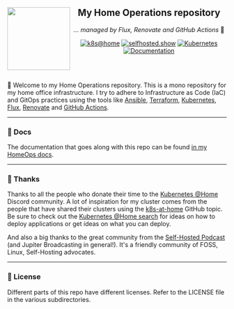 <div align="center">

<img src="https://avatars.githubusercontent.com/u/14830?v=4" align="left" width="144px" height="144px"/>

## My Home Operations repository

_... managed by Flux, Renovate and GitHub Actions_ :robot:

</div>

<div align="center">

[![k8s@home](https://img.shields.io/badge/-%20k8s%40home-blue?style=for-the-badge&logo=discord&logoColor=white)](https://discord.gg/k8s-at-home)
[![selfhosted.show](https://img.shields.io/badge/-%20self--hosted-orange?style=for-the-badge&logo=discord&logoColor=white)](https://discord.gg/U3Gvr54VRp)
[![Kubernetes](https://img.shields.io/badge/v1.26-blue?style=for-the-badge&logo=kubernetes&logoColor=white)](https://www.talos.dev/)
[![Documentation](https://img.shields.io/badge/documentation-green?&style=for-the-badge)][0]


</div>
<br><br>

👋 Welcome to my Home Operations repository. This is a mono repository for my home office infrastructure. I try to adhere to Infrastructure as Code (IaC) and GitOps practices using the tools like [Ansible](https://www.ansible.com/), [Terraform](https://www.terraform.io/), [Kubernetes](https://kubernetes.io/), [Flux](https://github.com/fluxcd/flux2), [Renovate](https://github.com/renovatebot/renovate) and [GitHub Actions](https://github.com/features/actions).

---

### 📖 Docs

The documentation that goes along with this repo can be found [in my HomeOps docs][0].

---

### :handshake: Thanks

Thanks to all the people who donate their time to the [Kubernetes @Home](https://discord.gg/k8s-at-home) Discord community. A lot of inspiration for my cluster comes from the people that have shared their clusters using the [k8s-at-home](https://github.com/topics/k8s-at-home) GitHub topic. Be sure to check out the [Kubernetes @Home search](https://nanne.dev/k8s-at-home-search/) for ideas on how to deploy applications or get ideas on what you can deploy.

And also a big thanks to the great community from the [Self-Hosted Podcast](https://www.jupiterbroadcasting.com/show/self-hosted/) (and Jupiter Broadcasting in general!). It's a friendly community of FOSS, Linux, Self-Hosting advocates.


---

### 🔏 License

Different parts of this repo have different licenses. Refer to the LICENSE file in the various subdirectories.

[0]: https://notes.binaryelysium.com/HomeOps/
